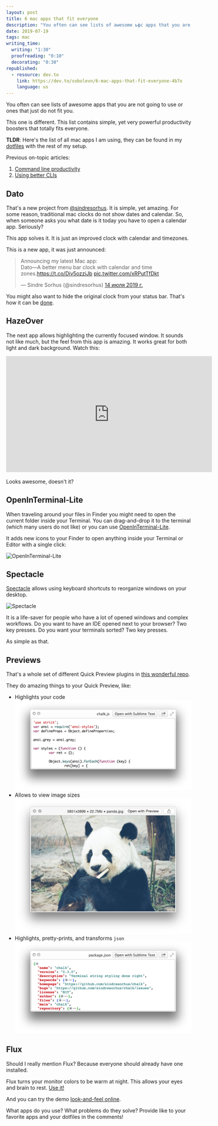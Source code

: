 ```yaml
---
layout: post
title: 6 mac apps that fit everyone
description: "You often can see lists of awesome ьфс apps that you are not going to use or ones that just do not fit you. This one is different. This list contains simple, yet very powerful productivity boosters that totally fits everyone."
date: 2019-07-19
tags: mac
writing_time:
  writing: "1:30"
  proofreading: "0:10"
  decorating: "0:30"
republished:
  - resource: dev.to
    link: https://dev.to/sobolevn/6-mac-apps-that-fit-everyone-4b7o
    language: us
---
```


You often can see lists of awesome apps that you are not going to use or ones that just do not fit you.

This one is different. This list contains simple, yet very powerful productivity boosters that totally fits everyone.


**TLDR**: Here's the list of all mac apps I am using, they can be found in my [dotfiles](https://github.com/sobolevn/dotfiles/blob/master/Brewfile#L126-L164) with the rest of my setup.

Previous on-topic articles:
1. [Command line productivity](https://sobolevn.me/2017/08/instant-command-line-productivity)
2. [Using better CLIs](https://sobolevn.me/2017/10/using-better-clis)


## Dato

That's a new project from [@sindresorhus](https://github.com/sindresorhus). It is simple, yet amazing.
For some reason, traditional mac clocks do not show dates and calendar.
So, when someone asks you what date is it today you have to open a calendar app. Seriously?

This app solves it. It is just an improved clock with calendar and timezones.

This is a new app, it was just announced:

<blockquote class="twitter-tweet" data-lang="ru"><p lang="en" dir="ltr">Announcing my latest Mac app:<br>Dato—A better menu bar clock with calendar and time zones.<a href="https://t.co/Div5ozziJb">https://t.co/Div5ozziJb</a> <a href="https://t.co/xRPutTfDkt">pic.twitter.com/xRPutTfDkt</a></p>&mdash; Sindre Sorhus (@sindresorhus) <a href="https://twitter.com/sindresorhus/status/1150475307301974016?ref_src=twsrc%5Etfw">14 июля 2019 г.</a></blockquote>
<script async src="https://platform.twitter.com/widgets.js" charset="utf-8"></script>


You might also want to hide the original clock from your status bar. That's how it can be [done](https://appsliced.co/ask/how-do-i-hide-the-clock-from-my-menu-bar-in-os-x).

## HazeOver

The next app allows highlighting the currently focused window. It sounds not like much, but the feel from this app is amazing. It works great for both light and dark background. Watch this:

<iframe width="560" height="315" class="youtube-video"
      src="https://www.youtube.com/embed/PFZopC9ZgXA"
      frameborder="0" allowfullscreen></iframe>

Looks awesome, doesn't it?

## OpenInTerminal-Lite

When traveling around your files in Finder you might need to open the current folder inside your Terminal. You can drag-and-drop it to the terminal (which many users do not like) or you can use [OpenInTerminal-Lite](https://github.com/Ji4n1ng/OpenInTerminal).

It adds new icons to your Finder to open anything inside your Terminal or Editor with a single click:

![OpenInTerminal-Lite](https://github.com/Ji4n1ng/OpenInTerminal/raw/659f8447c6a4cd49d9633d1f024abc3288e78bd6/screenshots/run.gif)

## Spectacle

[Spectacle](https://www.spectacleapp.com/) allows using keyboard shortcuts to reorganize windows on your desktop.

![Spectacle](https://thepracticaldev.s3.amazonaws.com/i/joilcp6nbyufwicbl5qq.gif)

It is a life-saver for people who have a lot of opened windows and complex workflows. Do you want to have an IDE opened next to your browser? Two key presses. Do you want your terminals sorted? Two key presses.

As simple as that.

## Previews

That's a whole set of different Quick Preview plugins in [this wonderful repo](https://github.com/sindresorhus/quick-look-plugins).

They do amazing things to your Quick Preview, like:

- Highlights your code
  ![code highlight](https://github.com/sindresorhus/quick-look-plugins/raw/master/screenshots/QLColorCode.png)
- Allows to view image sizes
  ![Image size preview](https://github.com/sindresorhus/quick-look-plugins/raw/master/screenshots/qlImageSize.png)
- Highlights, pretty-prints, and transforms `json`
  ![json highlight](https://github.com/sindresorhus/quick-look-plugins/raw/master/screenshots/QuickLookJSON.png)

## Flux

Should I really mention Flux? Because everyone should already have one installed.

Flux turns your monitor colors to be warm at night. This allows your eyes and brain to rest. [Use it!](https://justgetflux.com/)

And you can try the demo [look-and-feel online](https://fluxometer.com/rainbow).

What apps do you use? What problems do they solve?
Provide like to your favorite apps and your dotfiles in the comments!
